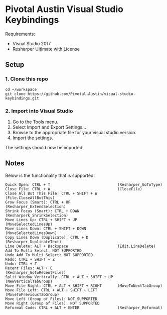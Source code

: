 # Pivotal Austin Visual Studio Keybindings

Requirements:
- Visual Studio 2017
- Resharper Ultimate with License

## Setup


### 1. Clone this repo

```
cd ~/workspace
git clone https://github.com/Pivotal-Austin/visual-studio-keybindings.git
```

### 2. Import into Visual Studio

1. Go to the Tools menu.
1. Select Import and Export Settings...
1. Browse to the appropriate file for your visual studio version.
1. Import the settings.

The settings should now be imported!

## Notes

Below is the functionality that is supported:

```
Quick Open: CTRL + T                              (Resharper_GoToType)
Close File: CTRL + W                              (CloseFile)
Close All But This File: CTRL + SHIFT + W         (File.CloseAllButThis)
Grow Focus (Smart): CTRL + UP                     (Resharper_ExtendSelection)
Shrink Focus (Smart): CTRL + DOWN                 (Resharperk_ShrinkSelection)
Move Lines Up: CTRL + SHIFT + UP                  (MoveSelectedLinesUp)
Move Lines Down: CTRL + SHIFT + DOWN              (MoveSelectedLinesDown)
Copy Lines Down (Duplicate): CTRL + D             (Resharper_DuplicateText)
Line Delete: ALT + Backspace                      (Edit.LineDelete)
Add To Multi Select: NOT SUPPORTED
Undo Add To Multi Select: NOT SUPPORTED
Redo: CTRL + SHIFT + Z
Undo: CTRL + Z
Recent Files: ALT + E                             (Resharper_GotoRecentFiles)
Split Window Vertically: CTRL + ALT + SHIFT + UP  (NewVerticalTabGroup)
Move File Right: CTRL + ALT + SHIFT + RIGHT       (MoveToNextTabGroup)
Move File Left: CTRL + ALT + SHIFT + LEFT         (MoveToPreviousTabGroup)
Move Left (Group of Files): NOT SUPPORTED
Move Right (Group of Files): NOT SUPPORTED
Reformat Code: CTRL + ALT + ENTER                 (Resharper_Reformat)
```
